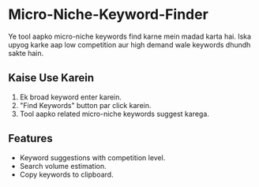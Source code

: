 # Micro-Niche-Keyword-Finder

Ye tool aapko micro-niche keywords find karne mein madad karta hai. Iska upyog karke aap low competition aur high demand wale keywords dhundh sakte hain.

## Kaise Use Karein
1. Ek broad keyword enter karein.
2. "Find Keywords" button par click karein.
3. Tool aapko related micro-niche keywords suggest karega.

## Features
- Keyword suggestions with competition level.
- Search volume estimation.
- Copy keywords to clipboard.
